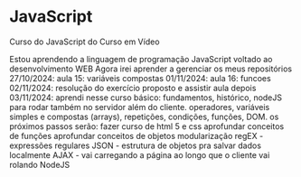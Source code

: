 # JavaScript
Curso do JavaScript do Curso em Vídeo

Estou aprendendo a linguagem de programação JavaScript voltado ao desenvolvimento WEB
Agora irei aprender a gerenciar os meus repositórios
27/10/2024: aula 15: variáveis compostas
01/11/2024: aula 16: funcoes
02/11/2024: resolução do exercício proposto e assistir aula depois
03/11/2024: aprendi nesse curso básico: fundamentos, histórico, nodeJS para rodar também no servidor além do cliente. operadores, variáveis simples e compostas (arrays), repetições, condições, funções, DOM.
os próximos passos serão:
    fazer curso de html 5 e css
    aprofundar conceitos de funções
    aprofundar conceitos de objetos
    modularização
    regEX - expressões regulares
    JSON - estrutura de objetos pra salvar dados localmente
    AJAX - vai carregando a página ao longo que o cliente vai rolando
    NodeJS 
